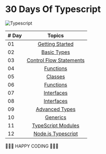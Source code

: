 # 30 Days Of Typescript
![Typescript](https://user-images.githubusercontent.com/85189857/174459576-d676e9a4-e50f-4f00-94fd-999d5b702df0.png)



| # Day |                                                                       Topics                                                                        |
| ----- | :-------------------------------------------------------------------------------------------------------------------------------------------------: |
| 01    |                                                             [Getting Started](./blob/Master/README.md)                                                             |
| 02    |                                               [Basic Types](./02_Day_Data_types/02_day_data_types.md)                                                |
| 03    |                             [Control Flow Statements](./03_Day_Booleans_operators_date/03_booleans_operators_date.md)                             |
| 04    |                                            [Functions](./04_Day_Conditionals/04_day_conditionals.md)                                             |
| 05    |                                                     [Classes](./05_Day_Arrays/05_day_arrays.md)                                                      |
| 06    |                                                       [Functions](./06_Day_Loops/06_day_loops.md)                                                       |
| 07    |                                                 [Interfaces](./07_Day_Functions/07_day_functions.md)                                                 |
| 08    |                                                    [Interfaces](./08_Day_Objects/08_day_objects.md)                                                    |
| 09    |                             [Advanced Types](./09_Day_Higher_order_functions/09_day_higher_order_functions.md)                              |
| 10    |                                           [Generics](./10_Day_Sets_and_Maps/10_day_Sets_and_Maps.md)                                           |
| 11    |                      [TypeScript Modules](./11_Day_Destructuring_and_spreading/11_day_destructuring_and_spreading.md)                      |
| 12    |                                  [Node.js Typescript](./12_Day_Regular_expressions/12_day_regular_expressions.md)                                                                 |

🧡🧡🧡 HAPPY CODING 🧡🧡🧡

